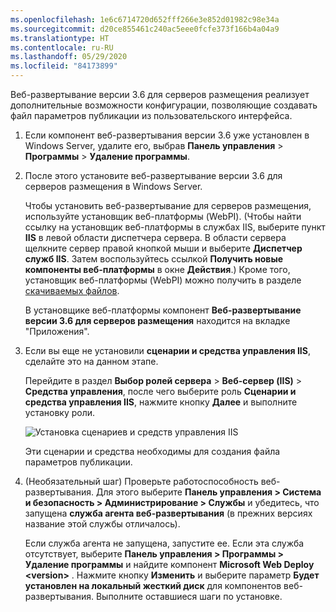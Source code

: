 ```yaml
---
ms.openlocfilehash: 1e6c6714720d652fff266e3e852d01982c98e34a
ms.sourcegitcommit: d20ce855461c240ac5eee0fcfe373f166b4a04a9
ms.translationtype: HT
ms.contentlocale: ru-RU
ms.lasthandoff: 05/29/2020
ms.locfileid: "84173899"
---
```

Веб-развертывание версии 3.6 для серверов размещения реализует дополнительные возможности конфигурации, позволяющие создавать файл параметров публикации из пользовательского интерфейса.

1. Если компонент веб-развертывания версии 3.6 уже установлен в Windows Server, удалите его, выбрав **Панель управления** > **Программы** > **Удаление программы**.

2. После этого установите веб-развертывание версии 3.6 для серверов размещения в Windows Server.

    Чтобы установить веб-развертывание для серверов размещения, используйте установщик веб-платформы (WebPI). (Чтобы найти ссылку на установщик веб-платформы в службах IIS, выберите пункт **IIS** в левой области диспетчера сервера. В области сервера щелкните сервер правой кнопкой мыши и выберите **Диспетчер служб IIS**. Затем воспользуйтесь ссылкой **Получить новые компоненты веб-платформы** в окне **Действия**.) Кроме того, установщик веб-платформы (WebPI) можно получить в разделе [скачиваемых файлов](https://www.microsoft.com/web/downloads/platform.aspx).

    В установщике веб-платформы компонент **Веб-развертывание версии 3.6 для серверов размещения** находится на вкладке "Приложения".

3. Если вы еще не установили **сценарии и средства управления IIS**, сделайте это на данном этапе.

    Перейдите в раздел **Выбор ролей сервера** > **Веб-сервер (IIS)**  > **Средства управления**, после чего выберите роль **Сценарии и средства управления IIS**, нажмите кнопку **Далее** и выполните установку роли.

    ![Установка сценариев и средств управления IIS](../../deployment/media/tutorial-iis-management-scripts-and-tools.png)

    Эти сценарии и средства необходимы для создания файла параметров публикации.

4. (Необязательный шаг) Проверьте работоспособность веб-развертывания. Для этого выберите **Панель управления > Система и безопасность > Администрирование > Службы** и убедитесь, что запущена **служба агента веб-развертывания** (в прежних версиях название этой службы отличалось).

    Если служба агента не запущена, запустите ее. Если эта служба отсутствует, выберите **Панель управления > Программы > Удаление программы** и найдите компонент **Microsoft Web Deploy \<version>** . Нажмите кнопку **Изменить** и выберите параметр **Будет установлен на локальный жесткий диск** для компонентов веб-развертывания. Выполните оставшиеся шаги по установке.